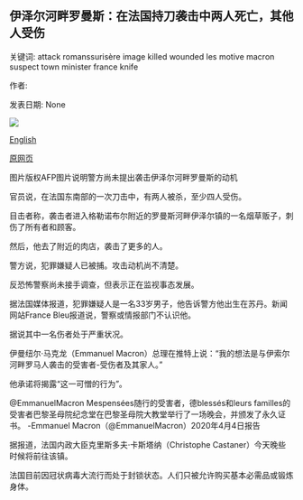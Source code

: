 ## 伊泽尔河畔罗曼斯：在法国持刀袭击中两人死亡，其他人受伤

关键词: attack romanssurisère image killed wounded les motive macron suspect town minister france knife

作者: 

发表日期: None

![](https://ichef.bbci.co.uk/news/1024/branded_news/7E7D/production/_111618323_060930421.jpg)

[English](Romans-sur-Is%C3%A8re%3A%20Two%20killed%20and%20others%20wounded%20in%20France%20knife%20attack.md)

[原网页](https://www.bbc.com/news/world-europe-52165522)

图片版权AFP图片说明警方尚未提出袭击伊泽尔河畔罗曼斯的动机

官员说，在法国东南部的一次刀击中，有两人被杀，至少四人受伤。

目击者称，袭击者进入格勒诺布尔附近的罗曼斯河畔伊泽尔镇的一名烟草贩子，刺伤了所有者和顾客。

然后，他去了附近的肉店，袭击了更多的人。

警方说，犯罪嫌疑人已被捕。攻击动机尚不清楚。

反恐怖警察尚未接手调查，但表示正在监视事态发展。

据法国媒体报道，犯罪嫌疑人是一名33岁男子，他告诉警方他出生在苏丹。新闻网站France Bleu报道说，警察或情报部门不认识他。

据说其中一名伤者处于严重状况。

伊曼纽尔·马克龙（Emmanuel Macron）总理在推特上说：“我的想法是与伊索尔河畔罗马人袭击的受害者-受伤者及其家人。”

他承诺将揭露“这一可憎的行为”。

@EmmanuelMacron Mespensées随行的受害者，德blessés和leurs familles的受害者巴黎圣母院纪念堂在巴黎圣母院大教堂举行了一场晚会，并颁发了永久证书。 -Emmanuel Macron（@EmmanuelMacron）2020年4月4日报告

据报道，法国内政大臣克里斯多夫·卡斯塔纳（Christophe Castaner）今天晚些时候将前往该镇。

法国目前因冠状病毒大流行而处于封锁状态。人们只被允许购买基本必需品或锻炼身体。